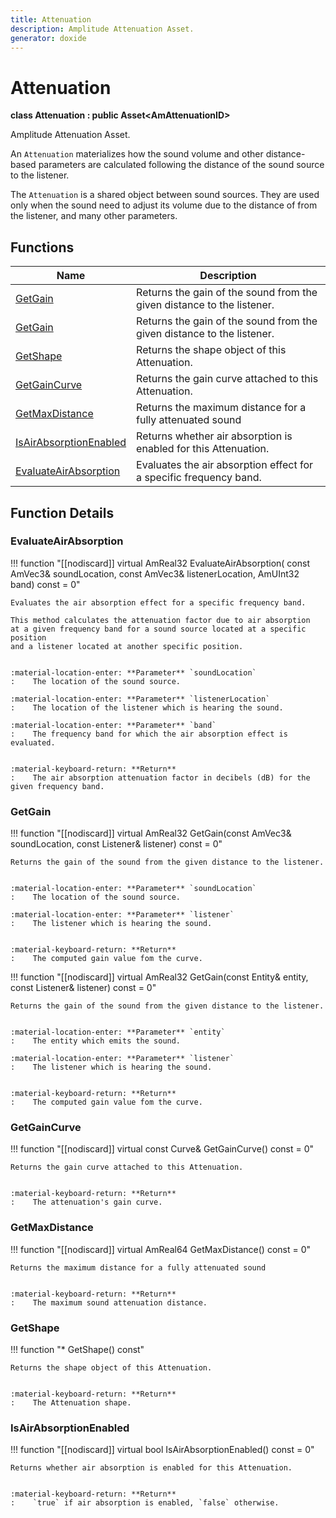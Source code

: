 ```yaml
---
title: Attenuation
description: Amplitude Attenuation Asset.
generator: doxide
---
```



# Attenuation

**class  Attenuation : public Asset&lt;AmAttenuationID&gt;**


Amplitude Attenuation Asset.

An `Attenuation` materializes how the sound volume and other distance-based
parameters are calculated following the distance of the sound source to the listener.

The `Attenuation` is a shared object between sound sources. They are used only
when the sound need to adjust its volume due to the distance of from the listener,
and many other parameters.


    


## Functions

| Name | Description |
| ---- | ----------- |
| [GetGain](#GetGain) | Returns the gain of the sound from the given distance to the listener. |
| [GetGain](#GetGain) | Returns the gain of the sound from the given distance to the listener. |
| [GetShape](#GetShape) | Returns the shape object of this Attenuation. |
| [GetGainCurve](#GetGainCurve) | Returns the gain curve attached to this Attenuation. |
| [GetMaxDistance](#GetMaxDistance) | Returns the maximum distance for a fully attenuated sound |
| [IsAirAbsorptionEnabled](#IsAirAbsorptionEnabled) | Returns whether air absorption is enabled for this Attenuation. |
| [EvaluateAirAbsorption](#EvaluateAirAbsorption) | Evaluates the air absorption effect for a specific frequency band. |

## Function Details

### EvaluateAirAbsorption<a name="EvaluateAirAbsorption"></a>
!!! function "[[nodiscard]] virtual AmReal32 EvaluateAirAbsorption( const AmVec3&amp; soundLocation, const AmVec3&amp; listenerLocation, AmUInt32 band) const = 0"

    
    Evaluates the air absorption effect for a specific frequency band.
    
    This method calculates the attenuation factor due to air absorption
    at a given frequency band for a sound source located at a specific position
    and a listener located at another specific position.
    
    
    :material-location-enter: **Parameter** `soundLocation`
    :    The location of the sound source.
        
    :material-location-enter: **Parameter** `listenerLocation`
    :    The location of the listener which is hearing the sound.
        
    :material-location-enter: **Parameter** `band`
    :    The frequency band for which the air absorption effect is evaluated.
    
    
    :material-keyboard-return: **Return**
    :    The air absorption attenuation factor in decibels (dB) for the given frequency band.
            
    

### GetGain<a name="GetGain"></a>
!!! function "[[nodiscard]] virtual AmReal32 GetGain(const AmVec3&amp; soundLocation, const Listener&amp; listener) const = 0"

    
    Returns the gain of the sound from the given distance to the listener.
    
    
    :material-location-enter: **Parameter** `soundLocation`
    :    The location of the sound source.
        
    :material-location-enter: **Parameter** `listener`
    :    The listener which is hearing the sound.
    
    
    :material-keyboard-return: **Return**
    :    The computed gain value fom the curve.
            
    

!!! function "[[nodiscard]] virtual AmReal32 GetGain(const Entity&amp; entity, const Listener&amp; listener) const = 0"

    
    Returns the gain of the sound from the given distance to the listener.
    
    
    :material-location-enter: **Parameter** `entity`
    :    The entity which emits the sound.
        
    :material-location-enter: **Parameter** `listener`
    :    The listener which is hearing the sound.
    
    
    :material-keyboard-return: **Return**
    :    The computed gain value fom the curve.
            
    

### GetGainCurve<a name="GetGainCurve"></a>
!!! function "[[nodiscard]] virtual const Curve&amp; GetGainCurve() const = 0"

    
    Returns the gain curve attached to this Attenuation.
    
    
    :material-keyboard-return: **Return**
    :    The attenuation's gain curve.
            
    

### GetMaxDistance<a name="GetMaxDistance"></a>
!!! function "[[nodiscard]] virtual AmReal64 GetMaxDistance() const = 0"

    
    Returns the maximum distance for a fully attenuated sound
    
    
    :material-keyboard-return: **Return**
    :    The maximum sound attenuation distance.
            
    

### GetShape<a name="GetShape"></a>
!!! function "&#42; GetShape() const"

    
    Returns the shape object of this Attenuation.
    
    
    :material-keyboard-return: **Return**
    :    The Attenuation shape.
            
    

### IsAirAbsorptionEnabled<a name="IsAirAbsorptionEnabled"></a>
!!! function "[[nodiscard]] virtual bool IsAirAbsorptionEnabled() const = 0"

    
    Returns whether air absorption is enabled for this Attenuation.
    
    
    :material-keyboard-return: **Return**
    :    `true` if air absorption is enabled, `false` otherwise.
            
    

